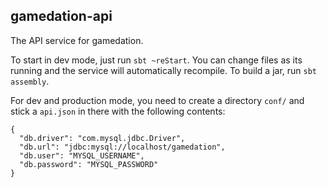 gamedation-api
--------------
The API service for gamedation.

To start in dev mode, just run `sbt ~reStart`. You can change files as its running and the service will automatically recompile.
To build a jar, run `sbt assembly`.

For dev and production mode, you need to create a directory `conf/` and stick a `api.json` in there with the following contents:

```
{
  "db.driver": "com.mysql.jdbc.Driver",
  "db.url": "jdbc:mysql://localhost/gamedation",
  "db.user": "MYSQL_USERNAME",
  "db.password": "MYSQL_PASSWORD"
}
```
